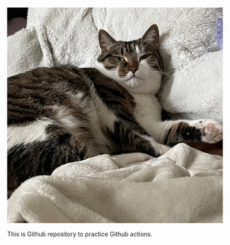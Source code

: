 ![Mikey](https://github.com/Achyut4/gh_action/blob/main/Images/Mikey.jpg)

This is Github repository to practice Github actions.